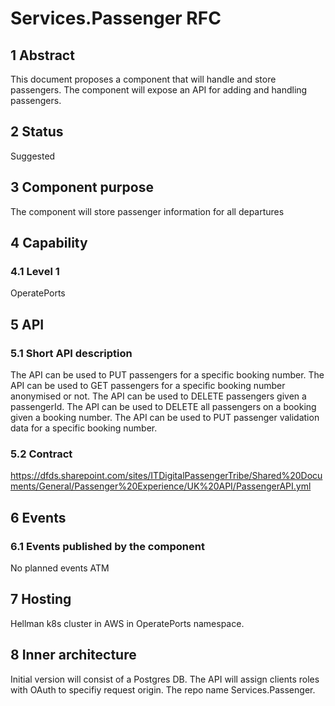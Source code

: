 # Services.Passenger RFC
## 1 Abstract
This document proposes a component that will handle and store passengers. The component will expose an API for adding and handling passengers.

## 2 Status
Suggested

## 3 Component purpose
The component will store passenger information for all departures

## 4 Capability
### 4.1 Level 1
OperatePorts

## 5 API
### 5.1 Short API description
The API can be used to PUT passengers for a specific booking number.
The API can be used to GET passengers for a specific booking number anonymised or not.
The API can be used to DELETE passengers given a passengerId.
The API can be used to DELETE all passengers on a booking given a booking number.
The API can be used to PUT passenger validation data for a specific booking number.

### 5.2 Contract
https://dfds.sharepoint.com/sites/ITDigitalPassengerTribe/Shared%20Documents/General/Passenger%20Experience/UK%20API/PassengerAPI.yml

## 6 Events
### 6.1 Events published by the component
No planned events ATM

## 7 Hosting
Hellman k8s cluster in AWS in OperatePorts namespace.

## 8 Inner architecture
Initial version will consist of a Postgres DB. The API will assign clients roles with OAuth to specifiy request origin. The repo name Services.Passenger.